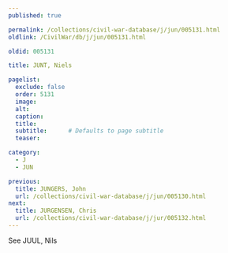 ```yaml
---
published: true

permalink: /collections/civil-war-database/j/jun/005131.html
oldlink: /CivilWar/db/j/jun/005131.html

oldid: 005131

title: JUNT, Niels

pagelist:
  exclude: false
  order: 5131
  image: 
  alt:
  caption:
  title:
  subtitle:      # Defaults to page subtitle
  teaser:

category: 
  - J 
  - JUN

previous:
  title: JUNGERS, John
  url: /collections/civil-war-database/j/jun/005130.html  
next:
  title: JURGENSEN, Chris
  url: /collections/civil-war-database/j/jur/005132.html   
---
```

See JUUL, Nils